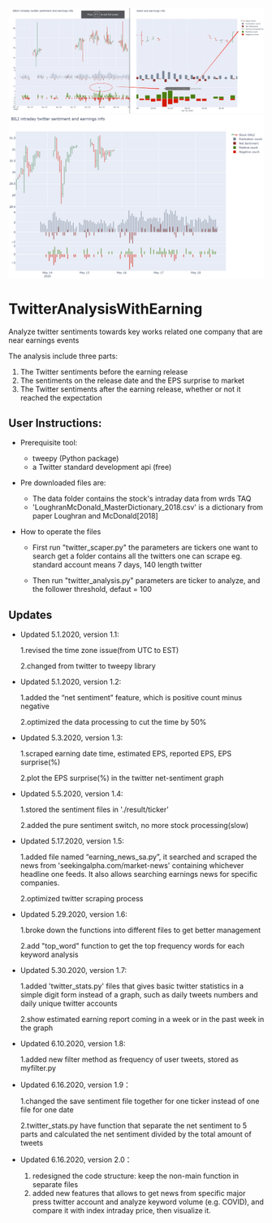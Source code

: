![](examples/SBUX.png)
![](examples/BILI.png)
# TwitterAnalysisWithEarning

Analyze twitter sentiments towards key works related one company that are near earnings events

The analysis include three parts:

1. The Twitter sentiments before the earning release
2. The sentiments on the release date and the EPS surprise to market
3. The Twitter sentiments after the earning release, whether or not it reached the expectation

## User Instructions:

* Prerequisite tool:

  * tweepy (Python package)
  * a Twitter standard development api (free)

* Pre downloaded files are:

  * The data folder contains the stock's intraday data from wrds TAQ
  * 'LoughranMcDonald_MasterDictionary_2018.csv' is a dictionary from paper Loughran and McDonald[2018]

* How to operate the files

  * First run "twitter_scaper.py"
    the parameters are tickers one want to search
    get a folder contains all the twitters one can scrape eg. standard account means 7 days, 140 length twitter

  * Then run "twitter_analysis.py"
    parameters are ticker to analyze, and the follower threshold, defaut = 100

## Updates

* Updated 5.1.2020, version 1.1:

  1.revised the time zone issue(from UTC to EST)
  
  2.changed from twitter to tweepy library

* Updated 5.1.2020, version 1.2:

  1.added the “net sentiment” feature, which is positive count minus negative
  
  2.optimized the data processing to cut the time by 50% 

* Updated 5.3.2020, version 1.3:

  1.scraped earning date time, estimated EPS, reported EPS, EPS surprise(%)
  
  2.plot the EPS surprise(%) in the twitter net-sentiment graph

* Updated 5.5.2020, version 1.4:

  1.stored the sentiment files in './result/ticker'
  
  2.added the pure sentiment switch, no more stock processing(slow)

* Updated 5.17.2020, version 1.5:

  1.added file named “earning_news_sa.py”, it searched and scraped the news from 'seekingalpha.com/market-news' containing whichever headline one feeds. It also allows searching earnings news for specific companies.

  2.optimized twitter scraping process

- Updated 5.29.2020, version 1.6:

   1.broke down the functions into different files to get better management

   2.add "top_word" function to get the top frequency words for each keyword analysis

- Updated 5.30.2020, version 1.7:

    1.added 'twitter_stats.py' files that gives basic twitter statistics in a simple digit form instead of a graph, such as daily tweets numbers and daily unique twitter accounts

    2.show estimated earning report coming in a week or in the past week in the graph

- Updated 6.10.2020, version 1.8:

    1.added new filter method as frequency of user tweets, stored as myfilter.py

- Updated 6.16.2020, version 1.9：

    1.changed the save sentiment file together for one ticker instead of one file for one date

    2.twitter_stats.py have function that separate the net sentiment to 5 parts and calculated the net sentiment divided by the total amount of tweets

- Updated 6.16.2020, version 2.0：
  
  1. redesigned the code structure: keep the non-main function in separate files
  2. added new features that allows to get news from specific major press twitter account and analyze keyword volume (e.g. COVID), and compare it with index intraday price, then visualize it.

